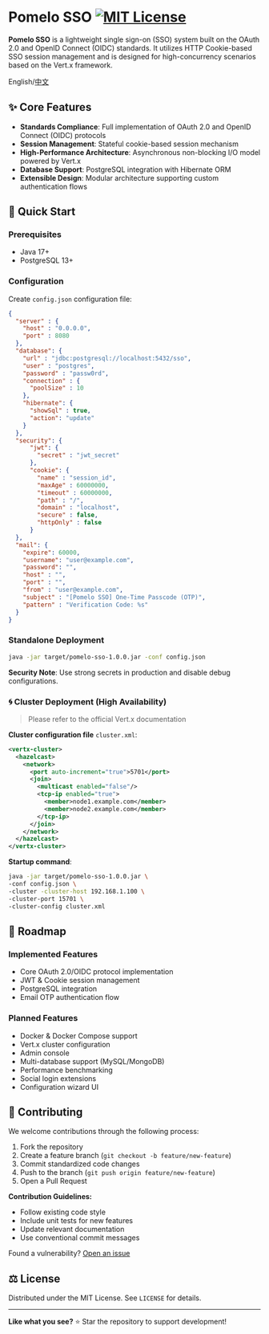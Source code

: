 # Pomelo SSO [![MIT License](https://img.shields.io/badge/License-MIT-green.svg)](https://choosealicense.com/licenses/mit/)

**Pomelo SSO** is a lightweight single sign-on (SSO) system built on the OAuth 2.0 and OpenID Connect (OIDC) standards. It utilizes HTTP Cookie-based SSO session management and is designed for high-concurrency scenarios based on the Vert.x framework.

English/[中文](https://github.com/feellmoose/core-sso/blob/main/README_CN.md)

## ✨ Core Features

- **Standards Compliance**: Full implementation of OAuth 2.0 and OpenID Connect (OIDC) protocols
- **Session Management**: Stateful cookie-based session mechanism
- **High-Performance Architecture**: Asynchronous non-blocking I/O model powered by Vert.x
- **Database Support**: PostgreSQL integration with Hibernate ORM
- **Extensible Design**: Modular architecture supporting custom authentication flows

## 🚀 Quick Start

### Prerequisites

- Java 17+
- PostgreSQL 13+

### Configuration

Create `config.json` configuration file:

```json
{
  "server" : {
    "host" : "0.0.0.0",
    "port" : 8080
  },
  "database": {
    "url" : "jdbc:postgresql://localhost:5432/sso",
    "user" : "postgres",
    "password" : "passw0rd",
    "connection" : {
      "poolSize" : 10
    },
    "hibernate": {
      "showSql" : true,
      "action": "update"
    }
  },
  "security": {
      "jwt": {
        "secret" : "jwt_secret"
      },
      "cookie": {
        "name" : "session_id",
        "maxAge" : 60000000,
        "timeout" : 60000000,
        "path" : "/",
        "domain" : "localhost",
        "secure" : false,
        "httpOnly" : false
      }
  },
  "mail": {
    "expire": 60000,
    "username": "user@example.com",
    "password": "",
    "host" : "",
    "port" : "",
    "from" : "user@example.com",
    "subject" : "[Pomelo SSO] One-Time Passcode (OTP)",
    "pattern" : "Verification Code: %s"
  }
}
```

### Standalone Deployment

```bash
java -jar target/pomelo-sso-1.0.0.jar -conf config.json
```

**Security Note**: Use strong secrets in production and disable debug configurations.

### 🌀 Cluster Deployment (High Availability)

> Please refer to the official Vert.x documentation

**Cluster configuration file** `cluster.xml`:

```xml
<vertx-cluster>
  <hazelcast>
    <network>
      <port auto-increment="true">5701</port>
      <join>
        <multicast enabled="false"/>
        <tcp-ip enabled="true">
          <member>node1.example.com</member>
          <member>node2.example.com</member>
        </tcp-ip>
      </join>
    </network>
  </hazelcast>
</vertx-cluster>
```

**Startup command**:

```bash
java -jar target/pomelo-sso-1.0.0.jar \
-conf config.json \
-cluster -cluster-host 192.168.1.100 \
-cluster-port 15701 \
-cluster-config cluster.xml
```

## 📌 Roadmap

### Implemented Features

- Core OAuth 2.0/OIDC protocol implementation
- JWT & Cookie session management
- PostgreSQL integration
- Email OTP authentication flow

### Planned Features

- Docker & Docker Compose support
- Vert.x cluster configuration
- Admin console
- Multi-database support (MySQL/MongoDB)
- Performance benchmarking
- Social login extensions
- Configuration wizard UI

## 🤝 Contributing

We welcome contributions through the following process:

1. Fork the repository
2. Create a feature branch (`git checkout -b feature/new-feature`)
3. Commit standardized code changes
4. Push to the branch (`git push origin feature/new-feature`)
5. Open a Pull Request

**Contribution Guidelines:**

- Follow existing code style
- Include unit tests for new features
- Update relevant documentation
- Use conventional commit messages

Found a vulnerability? [Open an issue](https://github.com/feellmoose/core-sso/issues)

## ⚖️ License

Distributed under the MIT License. See `LICENSE` for details.

------

**Like what you see?** ⭐ Star the repository to support development!

